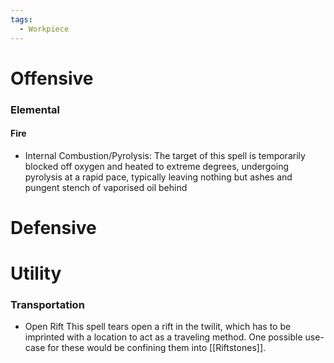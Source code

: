 ```yaml
---
tags:
  - Workpiece
---
```

# Offensive

### Elemental
#### Fire
- Internal Combustion/Pyrolysis:
	The target of this spell is temporarily blocked off oxygen and heated to extreme degrees, undergoing pyrolysis at a rapid pace, typically leaving nothing but ashes and pungent stench of vaporised oil behind
# Defensive
# Utility
### Transportation
- Open Rift
	This spell tears open a rift in the twilit, which has to be imprinted with a location to act as a traveling method. One possible use-case for these would be confining them into [[Riftstones]].
	